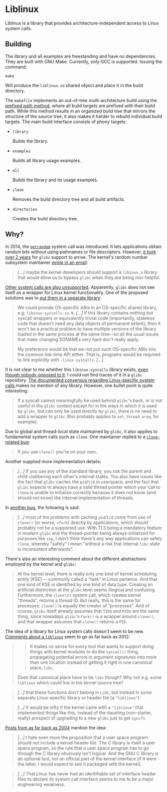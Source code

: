 # Liblinux

Liblinux is a library that provides architecture-independent access to Linux system calls.

## Building

The library and all examples are freestanding and have no dependencies.
They are built with GNU Make. Currently, only GCC is supported.
Issuing the command:

    make

Will produce the `liblinux.so` shared object and place it in the build
directory.

The `makefile` implements an out-of-tree multi-architecture build using
the [prefixed path method][make.prefixed-path], where all build targets
are prefixed with their build path. While this method results in an
organized build tree that mirrors the structure of the source tree,
it also makes it harder to rebuild individual build targets.
The main build interface consists of phony targets:

- `library`

  Builds the library.

- `examples`

  Builds all library usage examples.

- `all`

  Builds the library and its usage examples.

- `clean`

  Removes the build directory tree and all build artifacts.

- `directories`

  Creates the build directory tree.

## Why?

In 2014, the [`getrandom`][getrandom] system call was introduced.
It lets applications obtain random bits without using pathnames or file descriptors.
However, [it took over 2 years][long-road-to-getrandom()-in-glibc] for `glibc` support to arrive.
The kernel's random number subsystem maintainer [wrote in an email][email.theodore-ts'o]:

> _[...]_
> maybe the kernel developers should support a `libinux.a` library
> that would allow us to bypass `glibc` when they are being non-helpful.

[Other system calls are also unsupported][glibc-wrappers-for-(nearly-all)-linux-system-calls].
Apparently, `glibc` does not see itself as a wrapper for Linux kernel functionality.
One of the proposed solutions was to
[put them in a separate library][email.roland-mcgrath]:

> We could provide OS-specific ABIs in an OS-specific shared library,
> e.g. `libinux-syscalls.so.N`.
> _[...]_
> If this
> library contains nothing but syscall wrappers or equivalently trivial
> code (importantly, stateless code that doesn't need any data objects
> of permanent extent), then it won't be a practical problem to have
> multiple versions of the library loaded in the same process at the
> same time--so all the usual issues that make changing SONAMEs very
> hard don't really apply.
>
> My preference would be that we not put such OS-specific ABIs into the
> common link-time API either.  That is, programs would be required to
> link explicitly with `-linux-syscalls`.
> _[...]_

It is not clear to me whether this `libinux-syscalls` library exists,
[even though nobody opposed to it][email.carlos-o'donell].
I could not find traces of it in a `glibc` repository.
[The documented consensus regarding Linux-specific system calls][consensus]
makes no mention of any library.
However, one bullet point is quite interesting:

> If a syscall cannot meaningfully be used behind `glibc`'s back,
> or is not useful in the `glibc` context
> except for in the ways in which it is used by `glibc`,
> but can only be used directly by `glibc`,
> there is no need to add a wrapper to `glibc`
> (this probably applies to `set_thread_area`, for example).

Due to global and thread-local state maintained by `glibc`,
it also applies to fundamental system calls such as `clone`.
One maintainer replied to a [`clone`-related bug][clone(CLONE_VM)-fails]:

> If you use `clone()` you're on your own.

Another supplied more implementation details:

> _[...]_
> If you use any of the standard library,
> you risk the parent and child clobbering each other's internal states.
> You also have issues like the fact that `glibc` caches the `pid`/`tid` in userspace,
> and the fact that `glibc` expects to always have a valid thread pointer
> which your call to `clone` is unable to initialize correctly
> because it does not know (and should not know) the internal implementation of threads.

In [another bug][gettid()-should-have-a-wrapper], the following is said:

> _[...]_
> most of the problems with caching `pid`/`tid`
> come from use of `clone()` (or worse, `vfork`) directly by applications,
> which should probably not be a supported use.
> With TLS being a mandatory feature in modern `glibc`
> and the thread-pointer being always-initialized for purposes like `ssp`,
> I don't think there's any way applications can safely `clone`,
> whereby "safely"
> I mean "without a risk that internal `libc` state is inconsistent afterwards".

There's also an interesting comment about the different abstractions employed by the kernel and `glibc`:

> At the kernel level,
> there is really only one kind of kernel scheduling entity (KSE) --
> commonly called a "task" in Linux parlance.
> And that one kind of KSE is identified by one kind of data type.
> Creating an artificial distinction at the `glibc` level seems illogical and confusing.
> Furthermore, the `clone(2)` system call, which creates kernel "threads",
> returns a thread ID.
> But really, this is the same for processes:
> `clone()` is equally the creator of "processes".
> And of course,
> `glibc` itself already assumes that `TID`s and `PID`s are the same thing,
> since nowadays `glibc`'s `fork()` is a wrapper around `clone()`,
> and that wrapper assumes that `clone()` returns a `PID`.

The idea of a library for Linux system calls doesn't seem to be new.
[Comments about a `liblinux`][glibc-and-the-kernel-user-space-api]
seem to go as far back as 2012:

>> It makes no sense for every tool that wants to support
>> doing things with kernel modules to do the `syscall()` thing,
>> propagating potential errors in argument signatures
>> into more than one location
>> instead of getting it right in one canonical place, `libc`.
>
> Does that canonical place have to be `libc` though?
> Why not e.g. some `liblinux` which could live in the kernel source tree?

> _[...]_
> that these functions don't belong in `LibC`,
> but instead in some separate Linux-specific library or header file (a `"liblinux"`).

> _[...]_
> It would be nifty if the kernel came with a `"liblinux"`
> that implemented things like this,
> instead of the daunting (non-starter, really)
> prospect of upgrading to a new `glibc` just to get `syncfs`.

[Posts from as far back as 2004][kernel-headers-and-user-space] mention the idea:

> _[...]_ I hate even more the proposition that a user space program
> should not include a kernel header file.
> The C library is itself a user space program,
> so the rule that a user space program has to go through the C library
> obviously isn't logical.
> And the GNU C library is an optional tool,
> not an official part of the kernel interface
> (if it were the latter, I would expect to see it packaged with the kernel).

> _[...]_
> That Linux has never had an identifiable set of interface header files
> to declare its system call interface seems to me to be a major engineering weakness.

[make.prefixed-path]: http://make.mad-scientist.net/papers/multi-architecture-builds/#explicitpath

[getrandom]: http://man7.org/linux/man-pages/man2/getrandom.2.html
[long-road-to-getrandom()-in-glibc]: https://lwn.net/Articles/711013/
[email.theodore-ts'o]: https://lwn.net/Articles/711053/

[glibc-wrappers-for-(nearly-all)-linux-system-calls]: https://lwn.net/Articles/655028/
[email.roland-mcgrath]: https://lwn.net/Articles/655034/

[email.carlos-o'donell]: https://lwn.net/Articles/655039/
[consensus]: https://sourceware.org/glibc/wiki/Consensus#WIP:_Kernel_syscalls_wrappers

[clone(CLONE_VM)-fails]: https://sourceware.org/bugzilla/show_bug.cgi?id=10311

[gettid()-should-have-a-wrapper]: https://sourceware.org/bugzilla/show_bug.cgi?id=6399

[glibc-and-the-kernel-user-space-api]: https://lwn.net/Articles/534682/

[kernel-headers-and-user-space]: https://lwn.net/Articles/113349/
